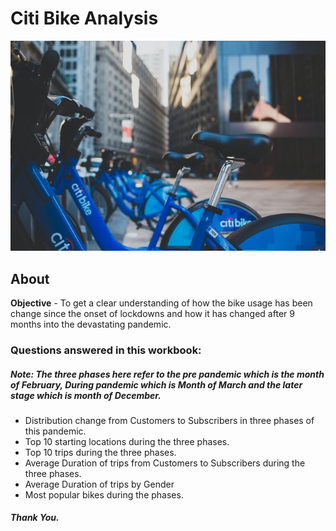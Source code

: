 # Citi Bike Analysis

<p align ="center">
 <img src="/assets/citibike.jpg">
</p>

## About

**Objective** - To get a clear understanding of how the bike usage has been change since the onset of lockdowns and how it has changed after 9 months into the devastating pandemic.

### Questions answered in this workbook:

##### Note: The three phases here refer to the pre pandemic which is the month of February, During pandemic which is Month of March and the later stage which is month of December.

 - Distribution change from Customers to Subscribers in three phases of this pandemic.
 - Top 10 starting locations during the three phases.
 - Top 10 trips during the three phases.
 - Average Duration of trips from Customers to Subscribers during the three phases.
 - Average Duration of trips by Gender
 - Most popular bikes during the phases.

##### Thank You.

